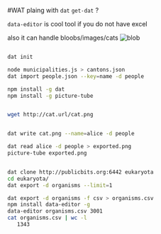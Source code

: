#WAT
plaing with `dat`
`get-dat` ?

`data-editor`
is cool tool if you do not have excel

also it can handle bloobs/images/cats
![blob](https://raw.github.com/syzer/open-data-management/master/after-seralizarion.png)

```bash

dat init

node municipalities.js > cantons.json
dat import people.json --key=name -d people

npm install -g dat
npm install -g picture-tube


wget http://cat.url/cat.png


dat write cat.png --name=alice -d people

dat read alice -d people > exported.png
picture-tube exported.png


dat clone http://publicbits.org:6442 eukaryota
cd eukaryota/
dat export -d organisms --limit=1

dat export -d organisms -f csv > organisms.csv
npm install data-editor -g
data-editor organisms.csv 3001
cat organisms.csv | wc -l
   1343

```
